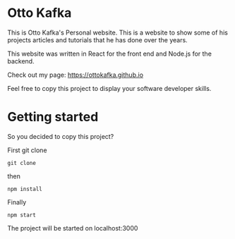 # Otto Kafka

This is Otto Kafka's Personal website. This is a website to show some of his projects articles and tutorials that he has done over the years.

This website was written in React for the front end and Node.js for the backend.

Check out my page: https://ottokafka.github.io

Feel free to copy this project to display your software developer skills.

# Getting started

So you decided to copy this project?

First git clone

```
git clone
```

then

```
npm install
```

Finally

```
npm start
```

The project will be started on localhost:3000
